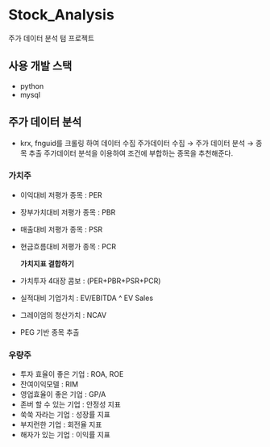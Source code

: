 # Stock_Analysis
주가 데이터 분석 텀 프로젝트

## 사용 개발 스택
- python
- mysql

## 주가 데이터 분석
- krx, fnguid를 크롤링 하여 데이터 수집 
주가데이터 수집 → 주가 데이터 분석 → 종목 추출
주가데이터 분석을 이용하여 조건에 부합하는 종목을 추천해준다.

### 가치주

- 이익대비 저평가 종목 : PER
- 장부가치대비 저평가 종목 : PBR
- 매출대비 저평가 종목 : PSR
- 현금흐름대비 저평가 종목 : PCR
    
    **가치지표 결합하기**
    
- 가치투자 4대장 콤보 : (PER+PBR+PSR+PCR)
- 실적대비 기업가치 : EV/EBITDA ^ EV Sales
- 그레이엄의 청산가치 : NCAV
- PEG 기반 종목 추출

### 우량주

- 투자 효율이 좋은 기업 : ROA, ROE
- 잔여이익모델 : RIM
- 영업효율이 좋은 기업 : GP/A
- 존버 할 수 있는 기업 : 안정성 지표
- 쑥쑥 자라는 기업 : 성장률 지표
- 부지런한 기업 : 회전율 지표
- 해자가 있는 기업 : 이익률 지표
